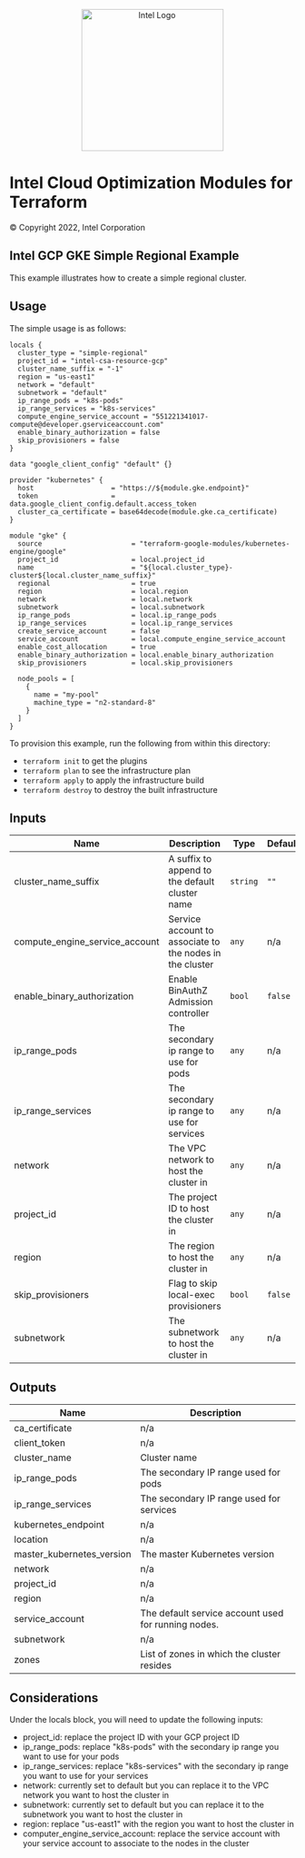 <p align="center">
  <img src="https://github.com/OTCShare2/terraform-intel-hashicorp/blob/main/images/logo-classicblue-800px.png?raw=true" alt="Intel Logo" width="250"/>
</p>

# Intel Cloud Optimization Modules for Terraform

© Copyright 2022, Intel Corporation

## Intel GCP GKE Simple Regional Example

This example illustrates how to create a simple regional cluster.  

## Usage 

The simple usage is as follows: 
```hcl
locals {
  cluster_type = "simple-regional"
  project_id = "intel-csa-resource-gcp"
  cluster_name_suffix = "-1"
  region = "us-east1"
  network = "default"
  subnetwork = "default"
  ip_range_pods = "k8s-pods"
  ip_range_services = "k8s-services"
  compute_engine_service_account = "551221341017-compute@developer.gserviceaccount.com"
  enable_binary_authorization = false
  skip_provisioners = false
}

data "google_client_config" "default" {}

provider "kubernetes" {
  host                   = "https://${module.gke.endpoint}"
  token                  = data.google_client_config.default.access_token
  cluster_ca_certificate = base64decode(module.gke.ca_certificate)
}

module "gke" {
  source                      = "terraform-google-modules/kubernetes-engine/google"
  project_id                  = local.project_id
  name                        = "${local.cluster_type}-cluster${local.cluster_name_suffix}"
  regional                    = true
  region                      = local.region
  network                     = local.network
  subnetwork                  = local.subnetwork
  ip_range_pods               = local.ip_range_pods
  ip_range_services           = local.ip_range_services
  create_service_account      = false
  service_account             = local.compute_engine_service_account
  enable_cost_allocation      = true
  enable_binary_authorization = local.enable_binary_authorization
  skip_provisioners           = local.skip_provisioners

  node_pools = [
    {
      name = "my-pool"
      machine_type = "n2-standard-8"
    }
  ] 
}

```

To provision this example, run the following from within this directory:
- `terraform init` to get the plugins
- `terraform plan` to see the infrastructure plan
- `terraform apply` to apply the infrastructure build
- `terraform destroy` to destroy the built infrastructure



## Inputs

| Name | Description | Type | Default | Required |
|------|-------------|------|---------|:--------:|
| cluster\_name\_suffix | A suffix to append to the default cluster name | `string` | `""` | no |
| compute\_engine\_service\_account | Service account to associate to the nodes in the cluster | `any` | n/a | yes |
| enable\_binary\_authorization | Enable BinAuthZ Admission controller | `bool` | `false` | no |
| ip\_range\_pods | The secondary ip range to use for pods | `any` | n/a | yes |
| ip\_range\_services | The secondary ip range to use for services | `any` | n/a | yes |
| network | The VPC network to host the cluster in | `any` | n/a | yes |
| project\_id | The project ID to host the cluster in | `any` | n/a | yes |
| region | The region to host the cluster in | `any` | n/a | yes |
| skip\_provisioners | Flag to skip local-exec provisioners | `bool` | `false` | no |
| subnetwork | The subnetwork to host the cluster in | `any` | n/a | yes |

## Outputs

| Name | Description |
|------|-------------|
| ca\_certificate | n/a |
| client\_token | n/a |
| cluster\_name | Cluster name |
| ip\_range\_pods | The secondary IP range used for pods |
| ip\_range\_services | The secondary IP range used for services |
| kubernetes\_endpoint | n/a |
| location | n/a |
| master\_kubernetes\_version | The master Kubernetes version |
| network | n/a |
| project\_id | n/a |
| region | n/a |
| service\_account | The default service account used for running nodes. |
| subnetwork | n/a |
| zones | List of zones in which the cluster resides |

## Considerations
Under the locals block, you will need to update the following inputs: 
- project_id: replace the project ID with your GCP project ID 
- ip_range_pods: replace "k8s-pods" with the secondary ip range you want to use for your pods 
- ip_range_services: replace "k8s-services" with the secondary ip range you want to use for your services
- network: currently set to default but you can replace it to the VPC network you want to host the cluster in 
- subnetwork: currently set to default but you can replace it to the subnetwork you want to host the cluster in 
- region: replace "us-east1" with the region you want to host the cluster in 
- computer_engine_service_account: replace the service account with your service account to associate to the nodes in the cluster
